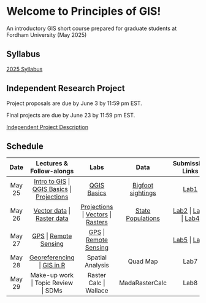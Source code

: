 # Welcome to Principles of GIS!
An introductory GIS short course prepared for graduate students at Fordham University (May 2025) 


## Syllabus
[2025 Syllabus](https://github.com/user-attachments/files/20378907/GIS.syllabus.2025.pdf)


## Independent Research Project
Project proposals are due by June 3 by 11:59 pm EST. 

Final projects are due by June 23 by 11:59 pm EST. 

[Independent Project Description](https://github.com/user-attachments/files/20378908/Independent.Project.Description.2025.pdf)




## Schedule

| Date | Lectures & Follow-alongs | Labs | Data | Submission Links
| :---: | :---: | :---: | :---: | :---:
| May 25 | [Intro to GIS](https://github.com/user-attachments/files/20379503/Intro.to.GIS.pdf) \| [QGIS Basics](https://github.com/user-attachments/files/20379757/QGIS.Basics.pdf) \| [Projections](https://github.com/user-attachments/files/20380019/Projections.pdf) | [QGIS Basics](https://github.com/annathonis/GIS_ShortCourse/files/11560528/Lab1.pdf) | [Bigfoot sightings](https://github.com/annathonis/annathonis.github.io/files/11550622/Bigfoot.sightings.csv) | [Lab1](https://docs.google.com/forms/d/e/1FAIpQLSd6W8gpP7m3wr0L-cXum5LHqXBV_ENwiPNuLxDy3JLiRTSSQA/viewform?usp=sf_link) |
| May 26 | [Vector data](https://github.com/user-attachments/files/20402971/4.-.Vector.data.pdf) \| [Raster data](https://github.com/user-attachments/files/20402979/5.-.Raster.data.pdf) | [Projections](https://github.com/user-attachments/files/20402995/Lab2_projections.pdf) \| [Vectors](https://github.com/user-attachments/files/20402997/Lab3_vectors.pdf) \| [Rasters](https://github.com/user-attachments/files/20403235/Lab4_rasters.pdf) | [State Populations](https://github.com/annathonis/GIS_ShortCourse/blob/f990860e8483b5f83e1dc818b4775249528c9220/statePopulation.csv) | [Lab2](https://forms.gle/HMtXzbyu69NGbPkn8) \| [Lab3](https://forms.gle/YvxRnS6pYVKtPAFC7) \| [Lab4](https://forms.gle/wA5iLZma7iLBiPH16) |
| May 27 | [GPS](https://github.com/user-attachments/files/20419377/6.-.Global.Positioning.pdf) \| [Remote Sensing](https://github.com/user-attachments/files/20419406/7.-.Remote.Sensing.pdf) | [GPS](https://github.com/user-attachments/files/20427363/Lab.5.-.GPS.to.GIS.pdf) \| [Remote Sensing](https://github.com/user-attachments/files/20419398/Lab6_NDVI.pdf) |  | [Lab5](https://forms.gle/ybmKS3CydZof4gHm8) \| [Lab6](https://forms.gle/G9wnhg81eFwQuyEb7) |
| May 28 | [Georeferencing](https://github.com/user-attachments/files/20428881/Georeferencing.follow-along.pdf) \| [GIS in R]() | Spatial Analysis | Quad Map | Lab7|
| May 29 | Make-up work \| Topic Review \| SDMs | Raster Calc \| Wallace |MadaRasterCalc | Lab8 |







